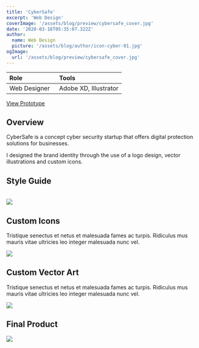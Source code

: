 ```yaml
---
title: 'CyberSafe'
excerpt: 'Web Design'
coverImage: '/assets/blog/preview/cybersafe_cover.jpg'
date: '2020-03-16T05:35:07.322Z'
author:
  name: Web Design
  picture: '/assets/blog/author/icon-cyber-01.jpg'
ogImage:
  url: '/assets/blog/preview/cybersafe_cover.jpg'
---
```

| Role   | Tools    | 
| :----- | :------- |
| Web Designer  &nbsp;| Adobe XD, Illustrator |

[View Prototype](https://xd.adobe.com/view/ac5daf3d-9e51-40b8-916b-b794bc33c408-f90e/?fullscreen) 

## Overview

CyberSafe is a concept cyber security startup that offers digital protection solutions for businesses. 

I designed the brand identity through the use of a logo design, vector illustrations and custom icons. 

## Style Guide
<br>
<img src="/assets/blog/project-content/styleguide_cyber.jpg" onerror="this.onerror=null; this.src='/assets/blog/project-content/styleguide_cyber.jpg'">

## Custom Icons

Tristique senectus et netus et malesuada fames ac turpis. Ridiculus mus mauris vitae ultricies leo integer malesuada nunc vel. 

<img src="/assets/blog/project-content/custom_icons_cybersecurity.jpg" onerror="this.onerror=null; this.src='/assets/blog/project-content/custom_icons_cybersecurity.jpg'">

## Custom Vector Art

Tristique senectus et netus et malesuada fames ac turpis. Ridiculus mus mauris vitae ultricies leo integer malesuada nunc vel. 

<img src="/assets/blog/project-content/custom_vector.jpg" onerror="this.onerror=null; this.src='/assets/blog/project-content/custom_vector.jpg'">

## Final Product

<img src="/assets/blog/project-content/cybersecurity_mockup.jpg" onerror="this.onerror=null; this.src='/assets/blog/project-content/cybersecurity_mockup.jpg'">

